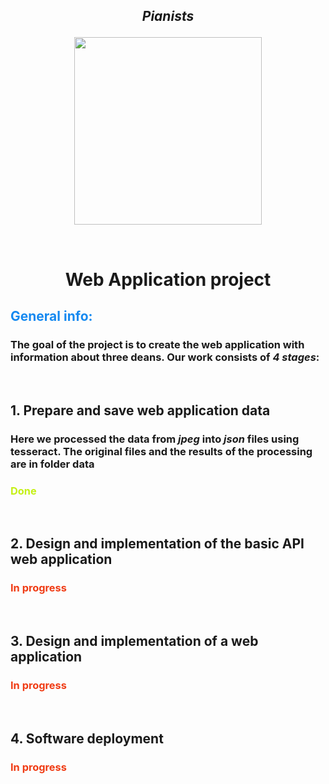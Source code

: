 

<h2> <p align="center">
<b><i>Pianists</i></b>
</p> </h2>
<p align="center">
  <img height="300" src="https://www.meme-arsenal.com/memes/049af42ac1f0e3186d1b6427d31e290f.jpg">
</p>
<br>
<h1> <p align="center">
<b> Web Application project</b>
</p> </h1>
<h2> <p style="color:#1589F0">General info:</p>
</h2>
<h3>
The goal of the project is to create the web application with information about three deans. Our work consists of <b><i>4 stages</i></b>: </h3> <br>
<h2>
<b> 1. Prepare and save web application data</b>
</h2>
<h3>
Here we processed the data from <i>jpeg</i> into <i>json</i> files using tesseract. The original files and the results of the processing are in folder <b> data</b></h3>
<h3> <p style="color:#c5f015">Done</p>
</h3>
<br>
<h2>
<b> 2. Design and implementation of the basic API web application</b>
</h2>
<h3> <p style="color:#f03c15">In progress</p>
</h3>
<br>
<h2>
<b> 3. Design and implementation of a web application</b>
</h2>
<h3> <p style="color:#f03c15">In progress</p>
</h3>
<br>
<h2>
<b> 4. Software deployment</b>
</h3>
<h3> <p style="color:#f03c15">In progress</p>
</h3>